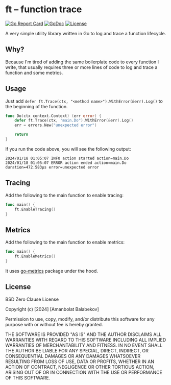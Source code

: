 # ft – function trace

[![Go Report Card](https://goreportcard.com/badge/github.com/amanbolat/ft)](https://goreportcard.com/report/github.com/amanbolat/ft)
[![GoDoc](https://godoc.org/github.com/amanbolat/ft?status.svg)](https://godoc.org/github.com/amanbolat/ft)
[![License](https://img.shields.io/badge/license-BSD%20Zero%20Clause%20License-blue.svg)](https://choosealicense.com/licenses/0bsd/)

A very simple utility library written in Go to log and trace a function lifecycle.

## Why?

Because I'm tired of adding the same boilerplate code to every function I write, that usually requires three or more lines of code to log and trace a function and some metrics.

## Usage

Just add `defer ft.Trace(ctx, "<method name>").WithError(&err).Log()` to the beginning of the function.

```go
func Do(ctx context.Context) (err error) {
	defer ft.Trace(ctx, "main.Do").WithError(&err).Log()
	err = errors.New("unexpected error")

	return
}
```

If you run the code above, you will see the following output:

```shell
2024/01/18 01:05:07 INFO action started action=main.Do
2024/01/18 01:05:07 ERROR action ended action=main.Do duration=472.583µs error=unexpected error
```

## Tracing

Add the following to the main function to enable tracing:

```go
func main() {
    ft.EnableTracing()
}
```

## Metrics

Add the following to the main function to enable metrics:

```go
func main() {
    ft.EnableMetrics()
}
```

It uses [go-metrics](github.com/hashicorp/go-metrics) package under the hood.


## License

BSD Zero Clause License

Copyright (c) [2024] [Amanbolat Balabekov]

Permission to use, copy, modify, and/or distribute this software for any
purpose with or without fee is hereby granted.

THE SOFTWARE IS PROVIDED "AS IS" AND THE AUTHOR DISCLAIMS ALL WARRANTIES WITH
REGARD TO THIS SOFTWARE INCLUDING ALL IMPLIED WARRANTIES OF MERCHANTABILITY
AND FITNESS. IN NO EVENT SHALL THE AUTHOR BE LIABLE FOR ANY SPECIAL, DIRECT,
INDIRECT, OR CONSEQUENTIAL DAMAGES OR ANY DAMAGES WHATSOEVER RESULTING FROM
LOSS OF USE, DATA OR PROFITS, WHETHER IN AN ACTION OF CONTRACT, NEGLIGENCE OR
OTHER TORTIOUS ACTION, ARISING OUT OF OR IN CONNECTION WITH THE USE OR
PERFORMANCE OF THIS SOFTWARE.
